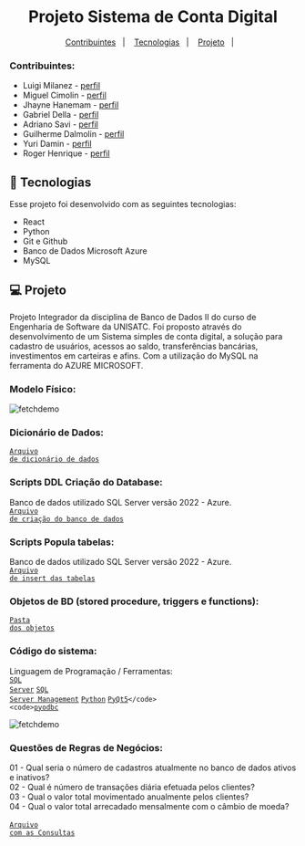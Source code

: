 <h1 align="center"> Projeto Sistema de Conta Digital </h1>

<p align="center">
  <a HREF="#-integrantes">Contribuintes</a>&nbsp;&nbsp;&nbsp;|&nbsp;&nbsp;&nbsp;
  <a href="#-tecnologias">Tecnologias</a>&nbsp;&nbsp;&nbsp;|&nbsp;&nbsp;&nbsp;
  <a href="#-projeto">Projeto</a>&nbsp;&nbsp;&nbsp;|&nbsp;&nbsp;&nbsp;
</p>

### Contribuintes:
- Luigi Milanez - [perfil](https://github.com/luigimilanez)
- Miguel Cimolin - [perfil](https://github.com/miguelcimolin)
- Jhayne Hanemam - [perfil](https://github.com/JhayneK)
- Gabriel Della - [perfil](https://github.com/GabrielSouzaDG)
- Adriano Savi  - [perfil](https://github.com/AdrianoReusSavi)
- Guilherme Dalmolin - [perfil](https://github.com/GuiDalmolin)
- Yuri Damin - [perfil](https://github.com/YuriDamin)
- Roger Henrique - [perfil](https://github.com/RogerHenriqueAlvesRodrigues)



## 🚀 Tecnologias

Esse projeto foi desenvolvido com as seguintes tecnologias:

- React
- Python
- Git e Github
- Banco de Dados Microsoft Azure
- MySQL
  
## 💻 Projeto

Projeto Integrador da disciplina de Banco de Dados II do curso de Engenharia de Software da UNISATC.
Foi proposto através do desenvolvimento de um Sistema simples de conta digital, a solução para cadastro de usuários, acessos ao saldo,
transferências bancárias, investimentos em carteiras e afins. Com a utilização do MySQL na ferramenta do AZURE MICROSOFT.

### Modelo Físico:
![fetchdemo](https://github.com/luigimilanez/Sistema-de-Conta-Digital/assets/89088603/f069a068-9c35-478a-bae8-b983a0e22120)

### Dicionário de Dados:
<code>[Arquivo de dicionário de dados](https://github.com/luigimilanez/Sistema-de-Conta-Digital/blob/main/Dicion%C3%A1rio/Dicionario_de_dados.xlsx)</code>

### Scripts DDL Criação do Database:
Banco de dados utilizado SQL Server versão 2022 - Azure.<br>
<code>[Arquivo de criação do banco de dados](https://github.com/luigimilanez/Sistema-de-Conta-Digital/blob/main/Cria%C3%A7%C3%A3oDB/createDatabase.sql)</code>

### Scripts Popula tabelas:
Banco de dados utilizado SQL Server versão 2022 - Azure.<br>
<code>[Arquivo de insert das tabelas](https://github.com/luigimilanez/Sistema-de-Conta-Digital/blob/main/PopulaTabelas/populaTabela.sql)</code>

### Objetos de BD (stored procedure, triggers e functions):
<code>[Pasta dos objetos](https://github.com/luigimilanez/Sistema-de-Conta-Digital/tree/main/Objetos)</code>
  
### Código do sistema:
Linguagem de Programação / Ferramentas: <br>
<code>[SQL Server](https://www.microsoft.com/pt-br/sql-server/sql-server-downloads)</code>
<code>[SQL Server Management](https://learn.microsoft.com/pt-br/sql/ssms/download-sql-server-management-studio-ssms?view=sql-server-ver16#download-ssms)</code>
<code>[Python](https://www.python.org/downloads/)</code>
<code>[PyQt5](https://pypi.org/project/PyQt5/#:~:text=PyQt5%20is%20a%20comprehensive%20set,platforms%20including%20iOS%20and%20Android.)</code>
<code>[pyodbc](https://pypi.org/project/pyodbc/)</code>

![fetchdemo](https://github.com/luigimilanez/Sistema-de-Conta-Digital/assets/89088603/ff556fa6-fe7b-4c44-bb7d-bfbac8f18ff3)

### Questões de Regras de Negócios:
01 - Qual seria o número de cadastros atualmente no banco de dados ativos e inativos?<br>
02 - Qual é número de transações diária efetuada pelos clientes?<br>
03 - Qual o valor total movimentado anualmente pelos clientes?<br>
04 - Qual o valor total arrecadado mensalmente com o câmbio de moeda? <br><br>
<code>[Arquivo com as Consultas](https://github.com/luigimilanez/Sistema-de-Conta-Digital/blob/main/Consultas/RegrasDeNegocio)</code>
